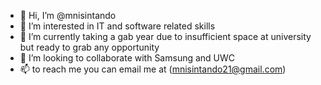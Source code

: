 - 👋 Hi, I’m @mnisintando
- 👀 I’m interested in IT and software related skills
- 🌱 I’m currently taking a gab year due to insufficient space at university but ready to grab any opportunity 
- 💞️ I’m looking to collaborate with Samsung and UWC
- 📫 to reach me you can email me at (mnisintando21@gmail.com)

<!---
mnisintando/mnisintando is a ✨ special ✨ repository because its `README.md` (this file) appears on your GitHub profile.
You can click the Preview link to take a look at your changes.
--->
